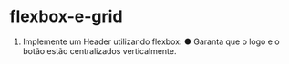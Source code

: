 # flexbox-e-grid

1) Implemente um Header utilizando flexbox:
● Garanta que o logo e o botão
estão centralizados
verticalmente.